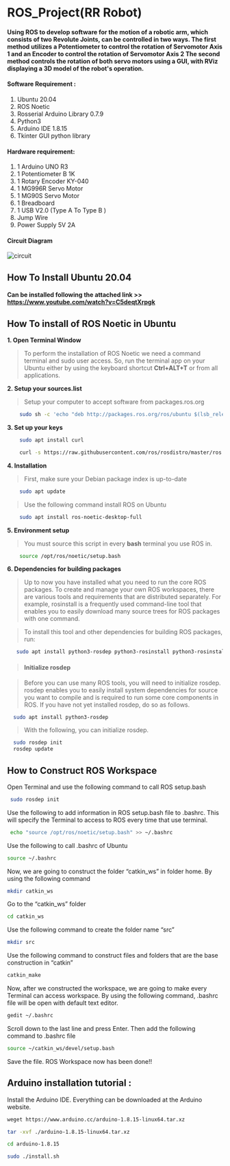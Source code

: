# ROS_Project(RR Robot)
#### Using ROS to develop software for the motion of a robotic arm, which consists of two Revolute Joints, can be controlled in two ways. The first method utilizes a Potentiometer to control the rotation of Servomotor Axis 1 and an Encoder to control the rotation of Servomotor Axis 2 The second method controls the rotation of both servo motors using a GUI, with RViz displaying a 3D model of the robot's operation.

#### Software Requirement :

1. Ubuntu 20.04
2. ROS Noetic
3. Rosserial Arduino Library 0.7.9
4. Python3
5. Arduino IDE 1.8.15 
6. Tkinter GUI python library
  
#### Hardware requirement:

1. 1 Arduino UNO R3  
2. 1 Potentiometer B 1K 
3. 1 Rotary Encoder KY-040
4. 1 MG996R Servo Motor
5. 1 MG90S Servo Motor
6. 1 Breadboard
7. 1 USB V2.0 (Type A To Type B )
8. Jump Wire
9. Power Supply 5V 2A
    
#### Circuit Diagram
![circuit](https://github.com/kcynn/ROS_Project/assets/154345247/102901e1-ca4a-400a-b6b9-e6303d7d294b)

## How To Install Ubuntu 20.04
####     Can be installed following the attached link >> https://www.youtube.com/watch?v=C5deqtXrpgk

## How To install of ROS Noetic in Ubuntu 
**1. Open Terminal Window**

> To perform the installation of ROS Noetic we need a command terminal and sudo user access. So, run the terminal app on your Ubuntu either by using the keyboard shortcut **Ctrl+ALT+T** or from all applications.

**2. Setup your sources.list**

> Setup your computer to accept software from packages.ros.org
```bash
    sudo sh -c 'echo "deb http://packages.ros.org/ros/ubuntu $(lsb_release -sc) main" > /etc/apt/sources.list.d/ros-latest.list'
```
**3. Set up your keys**
```bash
    sudo apt install curl
```
```bash
    curl -s https://raw.githubusercontent.com/ros/rosdistro/master/ros.asc | sudo apt-key add -
```

**4. Installation**

> First, make sure your Debian package index is up-to-date
```bash
    sudo apt update
```
> Use the following command install ROS on Ubuntu
```bash
    sudo apt install ros-noetic-desktop-full
```

**5. Environment setup**


> You must source this script in every **bash** terminal you use ROS in.
```bash
    source /opt/ros/noetic/setup.bash
```
**6. Dependencies for building packages**
> Up to now you have installed what you need to run the core ROS packages. To create and manage your own ROS workspaces, there are various tools and requirements that are distributed separately. For example, rosinstall is a frequently used command-line tool that enables you to easily download many source trees for ROS packages with one command.

> To install this tool and other dependencies for building ROS packages, run: 

```bash
   sudo apt install python3-rosdep python3-rosinstall python3-rosinstall-generator python3-wstool build-essential
```
> #### Initialize rosdep

> Before you can use many ROS tools, you will need to initialize rosdep. rosdep enables you to easily install system dependencies for source you want to compile and is required to run some core components in ROS. If you have not yet installed rosdep, do so as follows.
```bash
  sudo apt install python3-rosdep
```
> With the following, you can initialize rosdep.
```bash
  sudo rosdep init
  rosdep update
```
## How to Construct ROS Workspace

Open Terminal and use the following command to call ROS setup.bash
```bash
 sudo rosdep init 
```
Use the following to add information in ROS setup.bash file to .bashrc. This will specify the Terminal to access to ROS every time that use terminal.
```bash
 echo "source /opt/ros/noetic/setup.bash" >> ~/.bashrc
```
Use the following to call .bashrc of Ubuntu
```bash
source ~/.bashrc
```
Now, we are going to construct the folder “catkin_ws” in folder home. By using the following command
```bash
mkdir catkin_ws
```
Go to the “catkin_ws” folder
```bash
cd catkin_ws
```
Use the following command to create the folder name “src”
```bash
mkdir src
```
Use the following command to construct files and folders that are the base construction in “catkin”
```bash
catkin_make
```
Now, after we constructed the workspace, we are going to make every Terminal can access workspace. By using
the following command, .bashrc file will be open with default text editor.
```bash
gedit ~/.bashrc
```
Scroll down to the last line and press Enter. Then add the following command to .bashrc file
```bash
source ~/catkin_ws/devel/setup.bash
```
Save the file. ROS Workspace now has been done!!

## Arduino installation tutorial :
Install the Arduino IDE. Everything can be downloaded at the Arduino website.
```bash
weget https://www.arduino.cc/arduino-1.8.15-linux64.tar.xz
```

```bash
tar -xvf ./arduino-1.8.15-linux64.tar.xz
```
```bash
cd arduino-1.8.15
```
```bash
sudo ./install.sh
```

